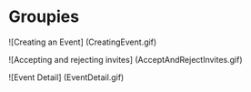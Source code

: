 Groupies
==========

![Creating an Event] 
(CreatingEvent.gif)

![Accepting and rejecting invites] 
(AcceptAndRejectInvites.gif)

![Event Detail] 
(EventDetail.gif)
